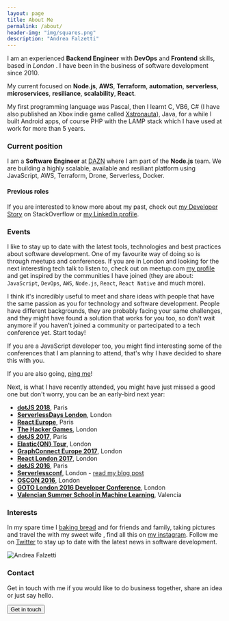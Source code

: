```yaml
---
layout: page
title: About Me
permalink: /about/
header-img: "img/squares.png"
description: "Andrea Falzetti"
---
```


I am an experienced **Backend Engineer** with **DevOps** and **Frontend** skills, based in *London* <i class="em em-gb"></i>. I have been in the business of software development since 2010.

My current focused on **Node.js**, **AWS**, **Terraform**, **automation**, **serverless**, **microservices**, **resiliance**, **scalability**, **React**.

My first programming language was Pascal, then I learnt C, VB6, C# (I have also published an Xbox indie game called [Xstronauta](https://www.youtube.com/watch?v=SlXwYpwPmVg)), Java, for a while I built Android apps, of course PHP with the LAMP stack which I have used at work for more than 5 years.

### Current position
I am a **Software Engineer** at [DAZN](https://dazn.com) where I am part of the **Node.js** team. We are building a highly scalable, available and resiliant platform using JavaScript, AWS, Terraform, Drone, Serverless, Docker.

#### Previous roles
If you are interested to know more about my past, check out [my Developer Story](http://stackoverflow.com/story/andreafalzetti) on StackOverflow or [my LinkedIn profile](https://www.linkedin.com/in/andreafalzetti).

### Events
I like to stay up to date with the latest tools, technologies and best practices about software development. One of my favourite way of doing so is through meetups and conferences. If you are in London and looking for the next interesting tech talk to listen to, check out on meetup.com [my profile](https://www.meetup.com/members/195831274/) and get inspired by the communities I have joined (they are about: `JavaScript`, `DevOps`, `AWS`, `Node.js`, `React`, `React Native` and much more).

I think it's incredibly useful to meet and share ideas with people that have the same passion as you for technology and software development. People have different backgrounds, they are probably facing your same challenges, and they might have found a solution that works for you too, so don't wait anymore if you haven't joined a community or partecipated to a tech conference yet. Start today!

If you are a JavaScript developer too, you might find interesting some of the conferences that I am planning to attend, that's why I have decided to share this with you.

<!-- Upcoming conferences that I will attend: -->

If you are also going, [ping me](https://twitter.com/rexromae)!

Next, is what I have recently attended, you might have just missed a good one but don't worry, you can be an early-bird next year:

- **[dotJS 2018](http://dotjs.io)**, Paris <i class="em em-fr"></i>
- **[ServerlessDays London](https://london.serverlessdays.io/)**, London <i class="em em-gb"></i>
- **[React Europe](https://www.react-europe.org/)**, Paris <i class="em em-fr"></i>
- **[The Hacker Games](https://thehackergames.co.uk/)**, London <i class="em em-gb"></i>
- **[dotJS 2017](http://dotjs.io)**, Paris <i class="em em-fr"></i>
- **[Elastic{ON} Tour](https://www.elastic.co/elasticon)**, London <i class="em em-gb"></i>
- **[GraphConnect Europe 2017](http://graphconnect.com/)**, London <i class="em em-gb"></i>
- **[React London 2017](https://react.london/)**, London <i class="em em-gb"></i>
- **[dotJS 2016](http://dotjs.io)**, Paris <i class="em em-fr"></i>
- **[Serverlessconf](http://london.serverlessconf.io)**, London <i class="em em-gb"></i> - [read my blog post]({{site.url}}/blog/2016/10/31/serverlessconf-london-2016.html)
- **[OSCON 2016](http://conferences.oreilly.com/oscon/open-source-eu)**, London <i class="em em-gb"></i>
- **[GOTO London 2016 Developer Conference](https://gotocon.com//london-2016/)**, London <i class="em em-gb"></i>
- **[Valencian Summer School in Machine Learning](https://bigml.com/events/valencian-summer-school-in-machine-learning-2016)**, Valencia <i class="em em-es"></i>

### Interests
In my spare time I <i class="em em-heart"></i> [baking bread](https://www.instagram.com/p/BTPsjO7A-HS/?taken-by=rexromae) and [<i class="em em-pizza"></i>](https://www.instagram.com/p/BQJZF7eAx1M/?taken-by=rexromae) for friends and family, taking pictures and travel the [<i class="em em-earth_americas"></i>](https://www.instagram.com/p/BOvh5pkAKAZ/?taken-by=rexromae) with my sweet wife <i class="em em-couple"></i>, find all this on [my instagram](https://www.instagram.com/rexromae/). Follow me on [Twitter](https://twitter.com/rexromae) to stay up to date with the latest news in software development.


![Andrea Falzetti]({{site.url}}/img/about.jpg)

### Contact
Get in touch with me if you would like to do business together, share an idea or just say hello.

[<button class="btn btn-default">Get in touch</button>](mailto:andrea@falzetti.me)
